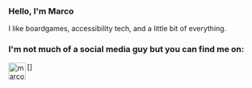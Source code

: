 ### Hello, I'm Marco

I like boardgames, accessibility tech, and a little bit of everything.

### I'm not much of a social media guy but you can find me on:

[<img align="left" alt="marco_pspspsps| Instagram" width="34px" src="https://upload.wikimedia.org/wikipedia/commons/thumb/a/a5/Instagram_icon.png/600px-Instagram_icon.png" />]

